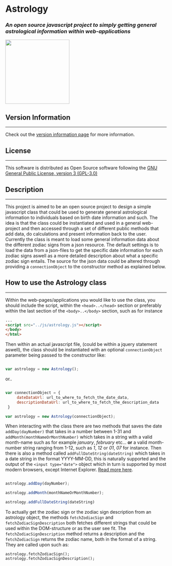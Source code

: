 # Astrology
### *An open source javascript project to simply getting general astrological information within web-applications*
<img src="http://www.star-esseenia.org/assets/images/Person-Centered-Astrology.jpg" width="200" height="auto">

## Version Information
***
Check out the [version information page](https://github.com/DaWoody/Astrology-JS/wiki/Version-Information) for more information.

## License
***
This software is distributed as Open Source software following the [GNU General Public License, version 3 (GPL-3.0)](http://opensource.org/licenses/GPL-3.0)

## Description
***
This project is aimed to be an open source project to design a simple javascript class that could be used to generate general astrological information to individuals
based on birth date information and such. The idea is that the class could be instantiated and used in a general web-project and then accessed through a set of different public methods
that add data, do calculations and present information back to the user. Currently the class is meant to load some general information data about the different zodiac signs
from a json resource. The default settings is to load the data from a json-files to get the specific date information for each zodiac signs aswell as a more detailed description about
what a specific zodiac sign entails. The source for the json data could be altered through providing a ```connectionObject``` to the constructor method as explained below.

## How to use the Astrology class
***

Within the web-pages/applications you would like to use the class, you should include the script, within the ```<head>..</head>``` section or preferably within the last section
of the ```<body>..</body>``` section, such as for instance

```html
...
<script src="../js/astrology.js"></script>
</body>
</html>
```

Then within an actual javascript file, (could be within a jquery statement aswell), the class should be instantiated
with an optional ```connectionObject``` parameter being passed to the constructor like:

```javascript

var astrology = new Astrology();
```

or..


```javascript

var connectionObject = {
     dateDataUrl: url_to_where_to_fetch_the_date_data,
     descriptionDataUrl: url_to_where_to_fetch_the_description_data
 }

var astrology = new Astrology(connectionObject);
```

When interacting with the class there are two methods that saves the date ```addDay(dayNumber)``` that takes in a number between 1-31
and ```addMonth(monthNameOrMonthNumber)``` which takes in a string with a valid month-name such as for example *january*,
*february* etc... **or** a valid month-number string ranging from 1-12, such as *1*, *12* or *01*, *07* for instance. Then there is also a method
called ```addFullDateString(dateString)``` which takes in a date string in the format YYYY-MM-DD, this is naturally supported and the output of the ```<input type="date">```
object which in turn is supported by most modern browsers, except Internet Explorer. [Read more here](http://www.w3schools.com/htmL/html_form_input_types.asp).


```javascript

astrology.addDay(dayNumber);

astrology.addMonth(monthNameOrMonthNumber);

astrology.addFullDateString(dateString)

```

To actually get the zodiac sign  or the zodiac sign description from an astrology object,
the methods ```fetchZodiacSign``` and ```fetchZodiacSignDescription``` both fetches different strings that could be used
within the DOM-structure or as the user see fit. The ```fetchZodiacSignDescription``` method returns a description and
the ```fetchZodiacSign``` returns the zodiac name, both in the format of a string. They are called upon such as:

```
astrology.fetchZodiacSign();
astrology.fetchZodiacSignDescription();
```

